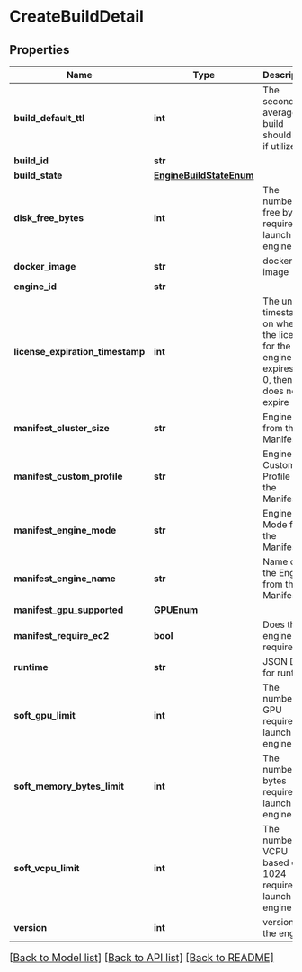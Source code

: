 # CreateBuildDetail

## Properties
Name | Type | Description | Notes
------------ | ------------- | ------------- | -------------
**build_default_ttl** | **int** | The seconds on average a build should live if utilized | [optional] 
**build_id** | **str** |  | [optional] 
**build_state** | [**EngineBuildStateEnum**](EngineBuildStateEnum.md) |  | [optional] 
**disk_free_bytes** | **int** | The number of free bytes required to launch engine | [optional] 
**docker_image** | **str** | docker image | [optional] 
**engine_id** | **str** |  | [optional] 
**license_expiration_timestamp** | **int** | The unix timestamp on when the license for the engine expires.  If 0, then it does not expire | [optional] 
**manifest_cluster_size** | **str** | Engine Size from the Manifest | [optional] 
**manifest_custom_profile** | **str** | Engine Custom Profile from the Manifest | [optional] 
**manifest_engine_mode** | **str** | Engine Mode from the Manifest | [optional] 
**manifest_engine_name** | **str** | Name of the Engine from the Manifest | [optional] 
**manifest_gpu_supported** | [**GPUEnum**](GPUEnum.md) |  | [optional] 
**manifest_require_ec2** | **bool** | Does the engine require EC2 | [optional] 
**runtime** | **str** | JSON Data for runtime | [optional] 
**soft_gpu_limit** | **int** | The number of GPU required to launch engine | [optional] 
**soft_memory_bytes_limit** | **int** | The number of bytes required to launch this engine | [optional] 
**soft_vcpu_limit** | **int** | The number of VCPU based on 1024 required to launch engine | [optional] 
**version** | **int** | version of the engine | [optional] 

[[Back to Model list]](../README.md#documentation-for-models) [[Back to API list]](../README.md#documentation-for-api-endpoints) [[Back to README]](../README.md)

<style>
     p, ul, ol, li { font-size: 18px !important;}
</style>


